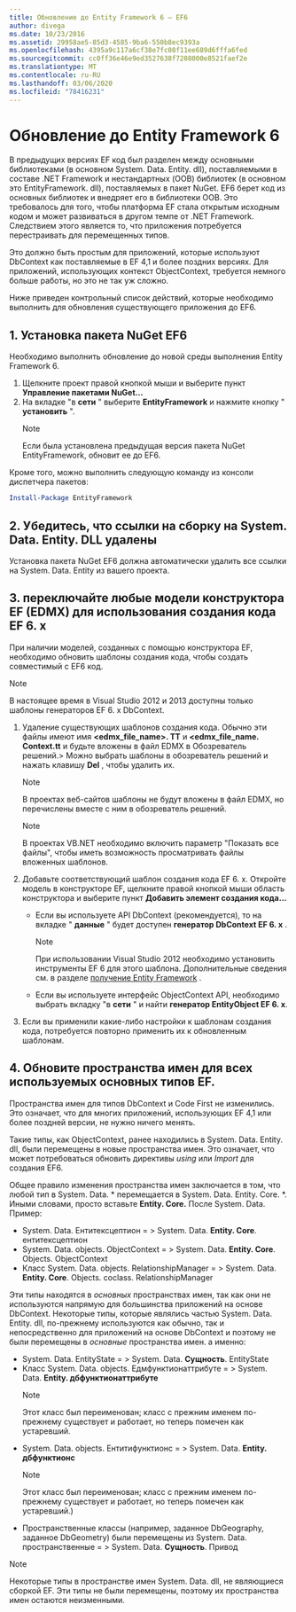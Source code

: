 ```yaml
---
title: Обновление до Entity Framework 6 — EF6
author: divega
ms.date: 10/23/2016
ms.assetid: 29958ae5-85d3-4585-9ba6-550b8ec9393a
ms.openlocfilehash: 4395a9c117a6cf38e7fc08f11ee689d6fffa6fed
ms.sourcegitcommit: cc0ff36e46e9ed3527638f7208000e8521faef2e
ms.translationtype: MT
ms.contentlocale: ru-RU
ms.lasthandoff: 03/06/2020
ms.locfileid: "78416231"
---
```

# <a name="upgrading-to-entity-framework-6"></a>Обновление до Entity Framework 6

В предыдущих версиях EF код был разделен между основными библиотеками (в основном System. Data. Entity. dll), поставляемыми в составе .NET Framework и нестандартных (OOB) библиотек (в основном это EntityFramework. dll), поставляемых в пакет NuGet. EF6 берет код из основных библиотек и внедряет его в библиотеки OOB. Это требовалось для того, чтобы платформа EF стала открытым исходным кодом и может развиваться в другом темпе от .NET Framework. Следствием этого является то, что приложения потребуется перестраивать для перемещенных типов.

Это должно быть простым для приложений, которые используют DbContext как поставляемые в EF 4,1 и более поздних версиях. Для приложений, использующих контекст ObjectContext, требуется немного больше работы, но это не так уж сложно.

Ниже приведен контрольный список действий, которые необходимо выполнить для обновления существующего приложения до EF6.

## <a name="1-install-the-ef6-nuget-package"></a>1. Установка пакета NuGet EF6

Необходимо выполнить обновление до новой среды выполнения Entity Framework 6.

1. Щелкните проект правой кнопкой мыши и выберите пункт **Управление пакетами NuGet...**  
2. На вкладке "в **сети** " выберите **EntityFramework** и нажмите кнопку " **установить** ".  
   > [!NOTE]
   > Если была установлена предыдущая версия пакета NuGet EntityFramework, обновит ее до EF6.

Кроме того, можно выполнить следующую команду из консоли диспетчера пакетов:

``` powershell
Install-Package EntityFramework
```

## <a name="2-ensure-that-assembly-references-to-systemdataentitydll-are-removed"></a>2. Убедитесь, что ссылки на сборку на System. Data. Entity. DLL удалены

Установка пакета NuGet EF6 должна автоматически удалить все ссылки на System. Data. Entity из вашего проекта.

## <a name="3-swap-any-ef-designer-edmx-models-to-use-ef-6x-code-generation"></a>3. переключайте любые модели конструктора EF (EDMX) для использования создания кода EF 6. x

При наличии моделей, созданных с помощью конструктора EF, необходимо обновить шаблоны создания кода, чтобы создать совместимый с EF6 код.

> [!NOTE]
> В настоящее время в Visual Studio 2012 и 2013 доступны только шаблоны генераторов EF 6. x DbContext.

1. Удаление существующих шаблонов создания кода. Обычно эти файлы имеют имя **\<edmx_file_name\>. TT** и **\<edmx_file_name. Context.tt** и будьте вложены в файл EDMX в Обозреватель решений.\> Можно выбрать шаблоны в обозреватель решений и нажать клавишу **Del** , чтобы удалить их.  
   > [!NOTE]
   > В проектах веб-сайтов шаблоны не будут вложены в файл EDMX, но перечислены вместе с ним в обозреватель решений.  

   > [!NOTE]
   > В проектах VB.NET необходимо включить параметр "Показать все файлы", чтобы иметь возможность просматривать файлы вложенных шаблонов.
2. Добавьте соответствующий шаблон создания кода EF 6. x. Откройте модель в конструкторе EF, щелкните правой кнопкой мыши область конструктора и выберите пункт **Добавить элемент создания кода...**
    - Если вы используете API DbContext (рекомендуется), то на вкладке " **данные** " будет доступен **генератор DbContext EF 6. x** .  
      > [!NOTE]
      > При использовании Visual Studio 2012 необходимо установить инструменты EF 6 для этого шаблона. Дополнительные сведения см. в разделе [получение Entity Framework](~/ef6/fundamentals/install.md) .  

    - Если вы используете интерфейс ObjectContext API, необходимо выбрать вкладку "в **сети** " и найти **генератор EntityObject EF 6. x**.  
3. Если вы применили какие-либо настройки к шаблонам создания кода, потребуется повторно применить их к обновленным шаблонам.

## <a name="4-update-namespaces-for-any-core-ef-types-being-used"></a>4. Обновите пространства имен для всех используемых основных типов EF.

Пространства имен для типов DbContext и Code First не изменились. Это означает, что для многих приложений, использующих EF 4,1 или более поздней версии, не нужно ничего менять.

Такие типы, как ObjectContext, ранее находились в System. Data. Entity. dll, были перемещены в новые пространства имен. Это означает, что может потребоваться обновить директивы *using* или *Import* для создания EF6.

Общее правило изменения пространства имен заключается в том, что любой тип в System. Data. * перемещается в System. Data. Entity. Core. *. Иными словами, просто вставьте **Entity. Core.** После System. Data. Пример:

- System. Data. Ентитексцептион = > System. Data. **Entity. Core**. ентитексцептион  
- System. Data. objects. ObjectContext = > System. Data. **Entity. Core**. Objects. ObjectContext  
- Класс System. Data. objects. RelationshipManager = > System. Data. **Entity. Core**. Objects. coclass. RelationshipManager  

Эти типы находятся в *основных* пространствах имен, так как они не используются напрямую для большинства приложений на основе DbContext. Некоторые типы, которые являлись частью System. Data. Entity. dll, по-прежнему используются как обычно, так и непосредственно для приложений на основе DbContext и поэтому не были перемещены в *основные* пространства имен. а именно:

- System. Data. EntityState = > System. Data. **Сущность**. EntityState  
- Класс System. Data. objects. Едмфунктионаттрибуте = > System. Data. **Entity. дбфунктионаттрибуте**  
  > [!NOTE]
  > Этот класс был переименован; класс с прежним именем по-прежнему существует и работает, но теперь помечен как устаревший.  
- System. Data. objects. Ентитифунктионс = > System. Data. **Entity. дбфунктионс**  
  > [!NOTE]
  > Этот класс был переименован; класс с прежним именем по-прежнему существует и работает, но теперь помечен как устаревший.)  
- Пространственные классы (например, заданное DbGeography, заданное DbGeometry) были перемещены из System. Data. пространственные = > System. Data. **Сущность**. Привод

> [!NOTE]
> Некоторые типы в пространстве имен System. Data. dll, не являющиеся сборкой EF. Эти типы не были перемещены, поэтому их пространства имен остаются неизменными.

